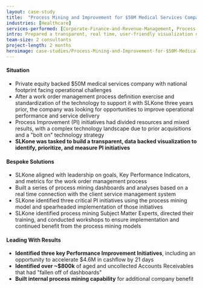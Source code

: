 ```yaml
---
layout: case-study
title:  "Process Mining and Improvement for $50M Medical Services Company"
industries: [Healthcare]
services-performed: [Corporate-Finance-and-Revenue-Management, Process-Mining, Financial-Analytics, Performance-Improvement]
intro: Prepared a transparent, real time, user-friendly visualization of business processes, rapidly unlocking insights into process inefficiencies, down to root causes, and measuring the operational and financial impact of recommended actions
team-size: 2 consultants
project-length: 2 months
heroimage: case-studies/Process-Mining-and-Improvement-for-$50M-Medical-Services-Company.jpg
---
```


#### Situation
- Private equity backed $50M medical services company with national footprint facing operational challenges​
- After a work order management process definition exercise and standardization of the technology to support it with SLKone three years prior, the company was looking for opportunities to improve operational performance and service delivery​
- Process Improvement (PI) initiatives had divided resources and mixed results, with a complex technology landscape due to prior acquisitions and a "bolt on" technology strategy​
- **SLKone was tasked to build a transparent, data backed visualization to identify, prioritize, and measure PI initiatives**

#### Bespoke Solutions
- SLKone aligned with leadership on goals, Key Performance Indicators, and metrics for the work order management process​
- Built a series of process mining dashboards and analyses based on a real time connection with the client service management system​
- SLKone identified three critical PI initiatives using the process mining model and spearheaded implementation of those initiatives​
- SLKone identified process mining Subject Matter Experts, directed their training, and conducted workshops to ensure implementation and continued benefit from the process mining models

#### Leading With Results
- **Identified three key Performance Improvement Initiatives**, including an opportunity to accelerate $4.6M in cashflow by 21 days ​
- **Identified over ~$800k** of aged and uncollected Accounts Receivables that had "fallen off of dashboards"​
- **Built internal process mining capability** for additional company benefit
